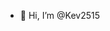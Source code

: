 - 👋 Hi, I’m @Kev2515
<!---
Kev2515/Kev2515 is a ✨ special ✨ repository because its `README.md` (this file) appears on your GitHub profile.
You can click the Preview link to take a look at your changes.
--->
